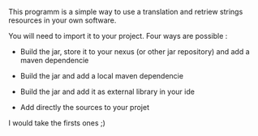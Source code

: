 This programm is a simple way to use a translation and retriew strings resources in your own software.

You will need to import it to your project. Four ways are possible :

* Build the jar, store it to your nexus (or other jar repository) and add a maven dependencie

* Build the jar and add a local maven dependencie

* Build the jar and add it as external library in your ide

* Add directly the sources to your projet

I would take the firsts ones ;)